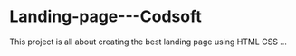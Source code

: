 # Landing-page---Codsoft
This project is all about creating the best landing page using HTML CSS ...
